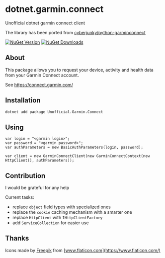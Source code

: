 # dotnet.garmin.connect

Unofficial dotnet garmin connect client

The library has been ported from [cyberjunky/python-garminconnect](https://github.com/cyberjunky/python-garminconnect)

[![NuGet Version](http://img.shields.io/nuget/v/Unofficial.Garmin.Connect.svg)](https://www.nuget.org/packages/Unofficial.Garmin.Connect/)
[![NuGet Downloads](http://img.shields.io/nuget/dt/Unofficial.Garmin.Connect.svg)](https://www.nuget.org/packages/Unofficial.Garmin.Connect/)

## About

This package allows you to request your device, activity and health data from your Garmin Connect account.

See <https://connect.garmin.com/>

## Installation

```bash
dotnet add package Unofficial.Garmin.Connect
```

## Using

```dotnet
var login = "<garmin login>";
var password = "<garmin password>";
var authParameters = new BasicAuthParameters(login, password);

var client = new GarminConnectClient(new GarminConnectContext(new HttpClient(), authParameters));
```

## Contribution

I would be grateful for any help

Current tasks:

- replace `object` field types with specialized ones
- replace the `cookie` caching mechanism with a smarter one
- replace `HttpClient` with `IHttpClientFactory`
- add `ServiceCollection` for easier use

## Thanks

Icons made by [Freepik](https://www.freepik.com) from [www.flaticon.com](https://www.flaticon.com/)